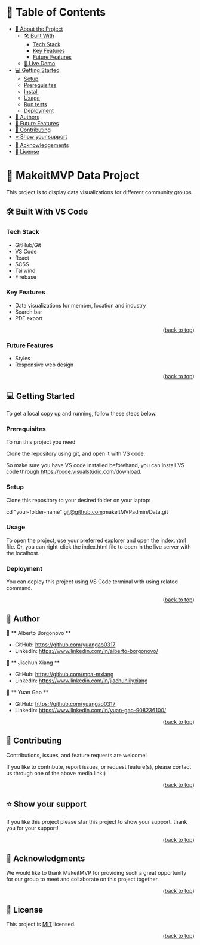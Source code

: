<a name="MakeitMVP Data Project"></a>

# 📗 Table of Contents

- [📖 About the Project](#about-project)
  - [🛠 Built With](#built-with)
    - [Tech Stack](#tech-stack)
    - [Key Features](#key-features)
    - [Future Features](#future-features)
  - [🚀 Live Demo](#live-demo)
- [💻 Getting Started](#getting-started)
  - [Setup](#setup)
  - [Prerequisites](#prerequisites)
  - [Install](#install)
  - [Usage](#usage)
  - [Run tests](#run-tests)
  - [Deployment](#triangular_flag_on_post-deployment)
- [👥 Authors](#authors)
- [🔭 Future Features](#future-features)
- [🤝 Contributing](#contributing)
- [⭐️ Show your support](#support)
- [🙏 Acknowledgements](#acknowledgements)
- [📝 License](#license)


# 📖 **MakeitMVP Data Project** <a name="about-project"></a>

This project is to display data visualizations for different community groups.


## 🛠 Built With <a name="VS Code">VS Code</a>

### Tech Stack <a name="VS Code"></a>

- GitHub/Git
- VS Code
- React
- SCSS
- Tailwind
- Firebase

### Key Features <a name="key-features"></a>

- Data visualizations for member, location and industry
- Search bar
- PDF export

<p align="right">(<a href="#readme-top">back to top</a>)</p>


### Future Features <a name="future-features"></a>

- Styles
- Responsive web design

<p align="right">(<a href="#readme-top">back to top</a>)</p>


## 💻 Getting Started <a name="getting-started"></a>


To get a local copy up and running, follow these steps below.

### Prerequisites

To run this project you need:

Clone the repository using git, and open it with VS code.

So make sure you have VS code installed beforehand, you can install VS code through https://code.visualstudio.com/download.

### Setup

Clone this repository to your desired folder on your laptop:

  cd "your-folder-name"
  git@github.com:makeitMVPadmin/Data.git


### Usage

To open the project, use your preferred explorer and open the index.html file. Or, you can right-click the index.html file to open in the live server with the localhost.


### Deployment

You can deploy this project using VS Code terminal with using related command.

<p align="right">(<a href="#readme-top">back to top</a>)</p>



## 👥 Author <a name="author"></a>

👤 ** Alberto Borgonovo **

- GitHub: https://github.com/yuangao0317
- LinkedIn: https://www.linkedin.com/in/alberto-borgonovo/

👤 ** Jiachun Xiang **

- GitHub: https://github.com/mpa-mxiang
- LinkedIn: https://www.linkedin.com/in/jiachunlilyxiang

👤 ** Yuan Gao **

- GitHub: https://github.com/yuangao0317
- LinkedIn: https://www.linkedin.com/in/yuan-gao-908236100/

<p align="right">(<a href="#readme-top">back to top</a>)</p>



## 🤝 Contributing <a name="contributing"></a>

Contributions, issues, and feature requests are welcome! 

If you like to contribute, report issues, or request feature(s), please contact us through one of the above media link:)

<p align="right">(<a href="#readme-top">back to top</a>)</p>


## ⭐️ Show your support <a name="support"></a>

If you like this project please star this project to show your support, thank you for your support!

<p align="right">(<a href="#readme-top">back to top</a>)</p>



## 🙏 Acknowledgments <a name="acknowledgements"></a>

We would like to thank MakeitMVP for providing such a great opportunity for our group to meet and collaborate on this project together.

<p align="right">(<a href="#readme-top">back to top</a>)</p>




## 📝 License <a name="license"></a>

This project is [MIT](./LICENSE) licensed.
<p align="right">(<a href="#readme-top">back to top</a>)</p>
